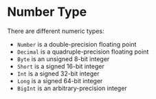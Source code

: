 # Number Type

There are different numeric types:

- `Number` is a double-precision floating point
- `Decimal` is a quadruple-precision floating point
- `Byte` is an unsigned 8-bit integer
- `Short` is a signed 16-bit integer
- `Int` is a signed 32-bit integer
- `Long` is a signed 64-bit integer
- `BigInt` is an arbitrary-precision integer